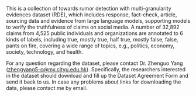 This is a collection of towards rumor detection with multi-granularity evidences dataset (RDE), which includes response, fact-check, article, sourcing data and evidence from large language models, supporting models to verify the truthfulness of claims on social media. A number of 32,892 claims from 4,525 public individuals and organizations are annotated to 6 kinds of labels, including true, mostly true, half true, mostly false, false, pants on fire, covering a wide range of topics, e.g., politics, economy, society, technology, and health.

For any question regarding the dataset, please contact Dr. Zhenguo Yang (zhengyang5-c@my.cityu.edu.hk). Specifically, the researchers interested in the dataset should download and fill up the Dataset Agreement Form and send it back to us. In case any problems about links for downloading the data, please contact me by email.

